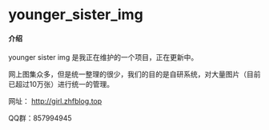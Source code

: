 # younger_sister_img

#### 介绍
younger sister img 是我正在维护的一个项目，正在更新中。

网上图集众多，但是统一整理的很少，我们的目的是自研系统，对大量图片（目前已超过10万张）进行统一的管理。

网址： http://girl.zhfblog.top

QQ群：857994945

